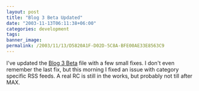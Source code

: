```yaml
---
layout: post
title: "Blog 3 Beta Updated"
date: "2003-11-13T06:11:38+06:00"
categories: development 
tags: 
banner_image: 
permalink: /2003/11/13/D5820A1F-D02D-5C8A-BFE00AE33E8563C9
---
```


I've updated the <a href="http://www.camdenfamily.com/morpheus/blog/blog3beta.zip">Blog 3 Beta</a> file with a few small fixes. I don't even remember the last fix, but this morning I fixed an issue with category specific RSS feeds. A real RC is still in the works, but probably not till after MAX.